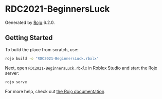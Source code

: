 # RDC2021-BeginnersLuck
Generated by [Rojo](https://github.com/rojo-rbx/rojo) 6.2.0.

## Getting Started
To build the place from scratch, use:

```bash
rojo build -o "RDC2021-BeginnersLuck.rbxlx"
```

Next, open `RDC2021-BeginnersLuck.rbxlx` in Roblox Studio and start the Rojo server:

```bash
rojo serve
```

For more help, check out [the Rojo documentation](https://rojo.space/docs).